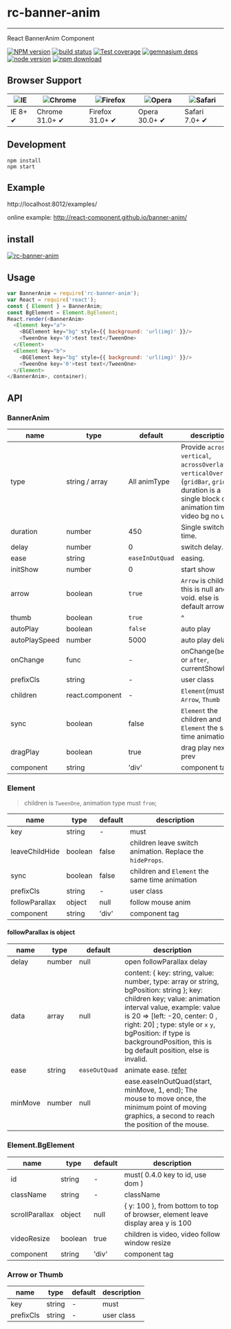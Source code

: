 # rc-banner-anim
---

React BannerAnim Component


[![NPM version][npm-image]][npm-url]
[![build status][travis-image]][travis-url]
[![Test coverage][coveralls-image]][coveralls-url]
[![gemnasium deps][gemnasium-image]][gemnasium-url]
[![node version][node-image]][node-url]
[![npm download][download-image]][download-url]

[npm-image]: http://img.shields.io/npm/v/rc-banner-anim.svg?style=flat-square
[npm-url]: http://npmjs.org/package/rc-banner-anim
[travis-image]: https://img.shields.io/travis/react-component/banner-anim.svg?style=flat-square
[travis-url]: https://travis-ci.org/react-component/banner-anim
[coveralls-image]: https://img.shields.io/coveralls/react-component/banner-anim.svg?style=flat-square
[coveralls-url]: https://coveralls.io/r/react-component/banner-anim?branch=master
[gemnasium-image]: http://img.shields.io/gemnasium/react-component/banner-anim.svg?style=flat-square
[gemnasium-url]: https://gemnasium.com/react-component/banner-anim
[node-image]: https://img.shields.io/badge/node.js-%3E=_0.10-green.svg?style=flat-square
[node-url]: http://nodejs.org/download/
[download-image]: https://img.shields.io/npm/dm/rc-banner-anim.svg?style=flat-square
[download-url]: https://npmjs.org/package/rc-banner-anim


## Browser Support

|![IE](https://github.com/alrra/browser-logos/blob/master/src/edge/edge_48x48.png?raw=true) | ![Chrome](https://github.com/alrra/browser-logos/blob/master/src/chrome/chrome_48x48.png?raw=true) | ![Firefox](https://github.com/alrra/browser-logos/blob/master/src/firefox/firefox_48x48.png?raw=true) | ![Opera](https://github.com/alrra/browser-logos/blob/master/src/opera/opera_48x48.png?raw=true) | ![Safari](https://github.com/alrra/browser-logos/blob/master/src/safari/safari_48x48.png?raw=true)|
| --- | --- | --- | --- | --- |
| IE 8+ ✔ | Chrome 31.0+ ✔ | Firefox 31.0+ ✔ | Opera 30.0+ ✔ | Safari 7.0+ ✔ |


## Development

```
npm install
npm start
```

## Example

http://localhost:8012/examples/


online example: http://react-component.github.io/banner-anim/


## install


[![rc-banner-anim](https://nodei.co/npm/rc-banner-anim.png)](https://npmjs.org/package/rc-banner-anim)


## Usage

```js
var BannerAnim = require('rc-banner-anim');
var React = require('react');
const { Element } = BannerAnim;
const BgElement = Element.BgElement;
React.render(<BannerAnim>
  <Element key="a">
    <BGElement key="bg" style={{ background: 'url(img)' }}/>
    <TweenOne key='0'>test text</TweenOne>
  </Element>
  <Element key="b">
    <BGElement key="bg" style={{ background: 'url(img)' }}/>
    <TweenOne key='0'>test text</TweenOne>
  </Element>
</BannerAnim>, container);
```

## API

### BannerAnim

|   name   |      type       |   default    |        description    |
|----------|-----------------|--------------|-----------------------|
|   type   |  string / array | All animType | Provide `across`, `vertical`, `acrossOverlay`, `verticalOverlay`, (`gridBar`, `grid`) => duration is a single block of animation time, video bg no use |
| duration |      number     |      450     | Single switch time.   |
| delay    |     number      |      0       |    switch delay.      |
| ease     |      string     | `easeInOutQuad` | easing.            |
| initShow |      number     |    0         |  start show           |
| arrow    |      boolean    |      `true`    |  `Arrow` is children, this is null and void. else is default arrow |
| thumb    |      boolean    |      `true`    |  ^ |
| autoPlay |      boolean    |      `false`  | auto play |
| autoPlaySpeed |  number    |    5000       | auto play delay |
| onChange |     func        |    -          | onChange(`before` or `after`, currentShowInt) |
| prefixCls |    string      |   -           |  user class |
| children |  react.component|   -           | `Element`(must), `Arrow`, `Thumb` |
| sync      |   boolean      |   false       | `Element` the children and `Element` the same time animation |  
| dragPlay  | boolean        |   true        | drag play next or prev |
| component | string | 'div' | component tag        |

### Element 

> children is `TweenOne`, animation type must `from`;

|   name   |      type       |   default    |        description    |
|----------|-----------------|--------------|-----------------------|
| key      |     string      |      -       |  must                 |
| leaveChildHide |   boolean |  false   | children leave switch animation. Replace the `hideProps`.| 
| sync      |   boolean      |   false       | children and `Element` the same time animation |  
| prefixCls |     string      |   -           |  user class |
| followParallax | object   |  null        | follow mouse anim  |
| component | string | 'div' | component tag        |

#### followParallax is object
|   name   |      type       |   default    |        description    |
|----------|-----------------|--------------|-----------------------|
| delay    |     number      |  null        | open followParallax delay |
| data     | array           |  null        | content: { key: string, value: number, type: array or string, bgPosition: string }; key: children key; value: animation interval value, example: value is 20 => [left: -20, center: 0 , right: 20] ; type: style or `x` `y`, bgPosition: if type is backgroundPosition, this is bg default position, else is invalid. |
| ease | string        |  `easeOutQuad`   | animate ease. [refer](http://easings.net/en)    |
| minMove    |   number        |  null        | ease.easeInOutQuad(start, minMove, 1, end); The mouse to move once, the minimum point of moving graphics, a second to reach the position of the mouse. |

### Element.BgElement

|   name   |      type       |   default    |        description    |
|----------|-----------------|--------------|-----------------------|
| id      |  string         | -            |  must( 0.4.0 key to id, use dom )|
| className | string         | -            | className             |
| scrollParallax | object | null | { y: 100 },  from bottom to top of browser, element leave display area y is 100 | 
| videoResize | boolean | true | children is video, video follow window resize |
| component | string | 'div' | component tag        |

### Arrow or Thumb

|   name   |      type       |   default    |        description    |
|----------|-----------------|--------------|-----------------------|
| key      |     string      |      -       |  must                 |
| prefixCls |     string      |   -           |  user class |

